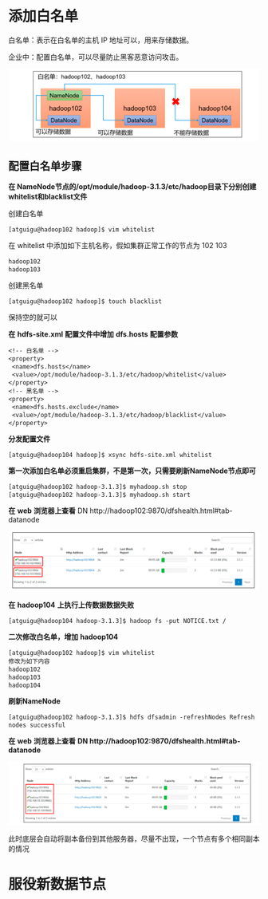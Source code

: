 # 添加白名单

白名单：表示在白名单的主机 IP 地址可以，用来存储数据。

企业中：配置白名单，可以尽量防止黑客恶意访问攻击。

![image-20220821172906983](picture/image-20220821172906983.png)

## 配置白名单步骤

**在 NameNode节点的/opt/module/hadoop-3.1.3/etc/hadoop目录下分别创建whitelist和blacklist文件**

创建白名单

```
[atguigu@hadoop102 hadoop]$ vim whitelist
```

在 whitelist 中添加如下主机名称，假如集群正常工作的节点为 102 103 

```
hadoop102
hadoop103
```

创建黑名单

```
[atguigu@hadoop102 hadoop]$ touch blacklist
```

保持空的就可以



**在** **hdfs-site.xml** **配置文件中增加** **dfs.hosts** **配置参数**

```
<!-- 白名单 -->
<property>
 <name>dfs.hosts</name>
 <value>/opt/module/hadoop-3.1.3/etc/hadoop/whitelist</value>
</property>
<!-- 黑名单 -->
<property>
 <name>dfs.hosts.exclude</name>
 <value>/opt/module/hadoop-3.1.3/etc/hadoop/blacklist</value>
</property>
```



**分发配置文件**

```
[atguigu@hadoop104 hadoop]$ xsync hdfs-site.xml whitelist
```



**第一次添加白名单必须重启集群，不是第一次，只需要刷新NameNode节点即可**

```
[atguigu@hadoop102 hadoop-3.1.3]$ myhadoop.sh stop
[atguigu@hadoop102 hadoop-3.1.3]$ myhadoop.sh start
```



**在** **web** **浏览器上查看** DN http://hadoop102:9870/dfshealth.html#tab-datanode

![image-20220821173344581](picture/image-20220821173344581.png)



**在** **hadoop104** **上执行上传数据数据失败**

```
[atguigu@hadoop104 hadoop-3.1.3]$ hadoop fs -put NOTICE.txt /
```



**二次修改白名单，增加** **hadoop104**

```
[atguigu@hadoop102 hadoop]$ vim whitelist
修改为如下内容
hadoop102
hadoop103
hadoop104
```



**刷新NameNode**

```
[atguigu@hadoop102 hadoop-3.1.3]$ hdfs dfsadmin -refreshNodes Refresh nodes successful
```



**在** **web** **浏览器上查看** **DN http://hadoop102:9870/dfshealth.html#tab-datanode**

![image-20220821173534468](picture/image-20220821173534468.png)



此时底层会自动将副本备份到其他服务器，尽量不出现，一个节点有多个相同副本的情况



# 服役新数据节点



